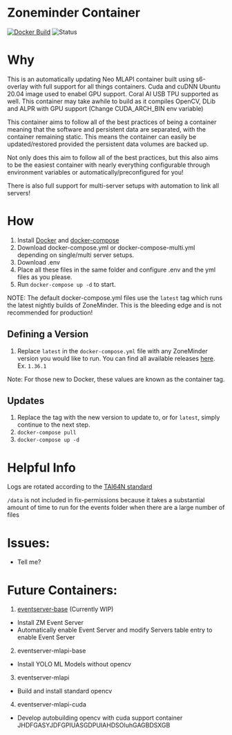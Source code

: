 # Zoneminder Container

[![Docker Build](https://github.com/baudneo/zoneminder-base/actions/workflows/docker-build.yaml/badge.svg)](https://github.com/baudneo/eventserver-base/actions/workflows/docker-build.yaml)
![Status](https://img.shields.io/badge/status-beta-yellow)

# Why
This is an automatically updating Neo MLAPI container built using s6-overlay with full support for all things containers.
Cuda and cuDNN Ubuntu 20.04 image used to enabel GPU support. Coral AI USB TPU supported as well.
This container may take awhile to build as it compiles OpenCV, DLib and ALPR with GPU support (Change CUDA_ARCH_BIN env variable)

This container aims to follow all of the best practices of being a container meaning that the software and persistent
data are separated, with the container remaining static. This means the container can easily be updated/restored provided
the persistent data volumes are backed up. 

Not only does this aim to follow all of the best practices, but this also aims to be
the easiest container with nearly everything configurable through environment variables
or automatically/preconfigured for you!

There is also full support for multi-server setups with automation to link all servers!

# How

1. Install [Docker](https://docs.docker.com/get-docker/) and [docker-compose](https://docs.docker.com/compose/install/)
2. Download docker-compose.yml or docker-compose-multi.yml depending on single/multi server setups.
3. Download .env
4. Place all these files in the same folder and configure .env and the yml files as you please.
5. Run `docker-compose up -d` to start.

NOTE: The default docker-compose.yml files use the `latest` tag which runs the latest nightly builds of ZoneMinder.
This is the bleeding edge and is not recommended for production!

## Defining a Version

1. Replace `latest` in the `docker-compose.yml` file with any ZoneMinder version you would like to run.
You can find all available releases [here](https://github.com/zoneminder-containers/zoneminder-base/releases).
Ex. `1.36.1`
   
Note: For those new to Docker, these values are known as the container tag.

## Updates

1. Replace the tag with the new version to update to, or for `latest`, simply continue to the next step.
2. `docker-compose pull`
3. `docker-compose up -d`


# Helpful Info
Logs are rotated according to the [TAI64N standard](http://skarnet.org/software/s6/s6-log.html)

`/data` is not included in fix-permissions because it takes a substantial amount of time to run for the events folder
when there are a large number of files

# Issues:
- Tell me?

# Future Containers:

1. [eventserver-base](https://github.com/zoneminder-containers/eventserver-base) (Currently WIP)
  - Install ZM Event Server
  - Automatically enable Event Server and modify Servers table entry to enable Event Server
2. eventserver-mlapi-base
  - Install YOLO ML Models without opencv
3. eventserver-mlapi
  - Build and install standard opencv
4. eventserver-mlapi-cuda
  - Develop autobuilding opencv with cuda support container
JHDFGASYJDFGPIUASGDPUIAHDSOIuhGAGBDSXGB